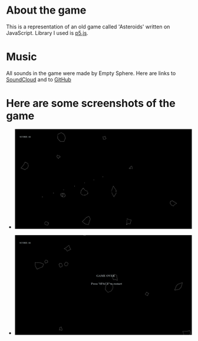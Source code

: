 # About the game
This is a representation of an old game called 'Asteroids' written on JavaScript. Library I used is [p5.js](https://p5js.org). 

# Music
All sounds in the game were made by Empty Sphere. Here are links to [SoundCloud](https://soundcloud.com/empty_sphere) and to [GitHub](https://github.com/PeterUA) 

# Here are some screenshots of the game

 - ![](./screenshots/im1.png)

 - ![](./screenshots/im2.png)
